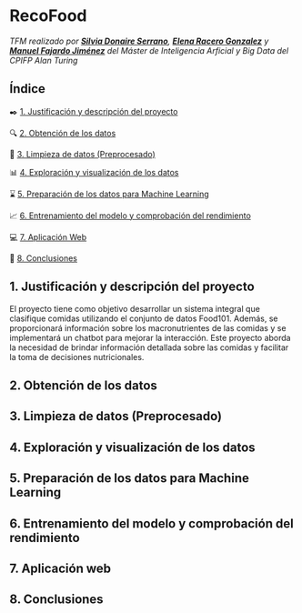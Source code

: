 # RecoFood

*TFM realizado por **[Silvia Donaire Serrano](https://github.com/SilviaDS00)**, **[Elena Racero Gonzalez](https://github.com/ElenaRacero3)** y **[Manuel Fajardo Jiménez](https://github.com/Manufajimez)** del Máster de Inteligencia Arficial y Big Data del CPIFP Alan Turing*


## Índice

 :black_nib: [1. Justificación y descripción del proyecto](#id1)
 
 :mag: [2. Obtención de los datos](#id2)
 
 :shower: [3. Limpieza de datos (Preprocesado)](#id3)
 
 :bar_chart: [4. Exploración y visualización de los datos](#id4)
 
 :hourglass: [5. Preparación de los datos para Machine Learning](#id5)
 
 :chart_with_upwards_trend: [6. Entrenamiento del modelo y comprobación del rendimiento](#id6)
 
 :computer: [7. Aplicación Web](#id7)
 
 :pencil: [8. Conclusiones](#id8)


## 1. Justificación y descripción del proyecto<a name="id1"></a>
El proyecto tiene como objetivo desarrollar un sistema integral que clasifique comidas utilizando el conjunto de datos Food101. Además, se proporcionará información sobre los macronutrientes de las comidas y se implementará un chatbot para mejorar la interacción. Este proyecto aborda la necesidad de brindar información detallada sobre las comidas y facilitar la toma de decisiones nutricionales.

## 2. Obtención de los datos<a name="id2"></a>

## 3. Limpieza de datos (Preprocesado)<a name="id3"></a>

## 4. Exploración y visualización de los datos<a name="id4"></a>

## 5. Preparación de los datos para Machine Learning<a name="id5"></a>

## 6. Entrenamiento del modelo y comprobación del rendimiento<a name="id6"></a>

## 7. Aplicación web<a name="id7"></a>

## 8. Conclusiones<a name="id8"></a>
